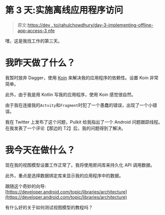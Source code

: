 # 第 3 天:实施离线应用程序访问

> 原文:[https://dev . to/rahulchowdhury/day-3-implementing-offline-app-access-3 nfe](https://dev.to/rahulchowdhury/day-3-implementing-offline-app-access-3nfe)

嘿，这是我找工作的第三天。

# [](#what-did-i-do-yesterday)我昨天做了什么？

我暂时放弃 Dagger，使用 [Koin](https://github.com/InsertKoinIO/koin) 来解决我的应用程序的依赖性。设置 Koin 非常简单。

此外，由于我是用 Kotlin 写我的应用程序，使用 Koin 感觉很自然。

由于我在连接我的`Actvity`和`Fragment`时犯了一个愚蠢的错误，出现了一个小错误。

我在 Twitter 上发布了这个问题，Pulkit 给我指出了一个 Android 问题跟踪线程。在我发表了一个评论【那边的 T2】后，我的问题得到了解决。

# [](#what-am-i-doing-today)我今天在做什么？

现在我的视图模型设置工作正常了。我将使用房间库来持久化 API 调用数据。

此外，重点是选择数据绑定库来显示我的应用程序中的数据。

跟随这个奇妙的向导:[https://developer.android.com/topic/libraries/architecture](https://developer.android.com/topic/libraries/architecture)

有什么好的关于如何测试视图模型的教程吗？